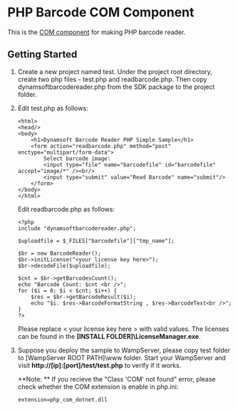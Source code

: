 # PHP Barcode COM Component


This is the [COM component][1] for making PHP barcode reader.

## Getting Started
1. Create a new project named test. Under the project root directory, create two php files - test.php and readbarcode.php. Then copy dynamsoftbarcodereader.php from the SDK package to the project folder. 

2. Edit test.php as follows: 

    ```
    <html>
    <head/>
    <body>
        <h1>Dynamsoft Barcode Reader PHP Simple Sample</h1>
        <form action="readbarcode.php" method="post" enctype="multipart/form-data">
            Select barcode image:
            <input type="file" name="barcodefile" id="barcodefile" accept="image/*" /><br/>
            <input type="submit" value="Read Barcode" name="submit"/>
        </form>
    </body>
    </html>
    ```
    Edit readbarcode.php as follows: 

    ``` 
    <?php
    include "dynamsoftbarcodereader.php";

    $uploadfile = $_FILES["barcodefile"]["tmp_name"];

    $br = new BarcodeReader();
    $br->initLicense("<your license key here>");
    $br->decodeFile($uploadfile);

    $cnt = $br->getBarcodesCount();
    echo "Barcode Count: $cnt <br />";
    for ($i = 0; $i < $cnt; $i++) {
        $res = $br->getBarcodeResult($i);
        echo "$i. $res->BarcodeFormatString , $res->BarcodeText<br />";
    }
    ?>
    ```
    
    Please replace < your license key here > with valid values. The licenses can be found in the **[INSTALL FOLDER]\LicenseManager.exe**.

3. Suppose you deploy the sample to WampServer, please copy test folder to [WampServer ROOT PATH]\www folder. Start your WampServer and visit **http://[ip]:[port]/test/test.php** to verify if it works.

    **Note: **
    If you recieve the "Class 'COM' not found" error, please check whether the COM extension is enable in php.ini: 
    
    ```
    extension=php_com_dotnet.dll
    ``` 

[1]:http://www.dynamsoft.com/Products/barcode-scanner-php.aspx
    
